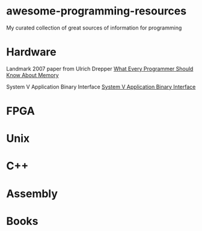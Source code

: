 # awesome-programming-resources
My curated collection of great sources of information for programming

# Hardware 
Landmark 2007 paper from Ulrich Drepper 
[What Every Programmer Should Know About Memory](papers/cpumemory.pdf)

System V Application Binary Interface 
[System V Application Binary Interface](papers/x86-64-psABI-1.0.pdf)


# FPGA

# Unix

# C++

# Assembly

# Books


